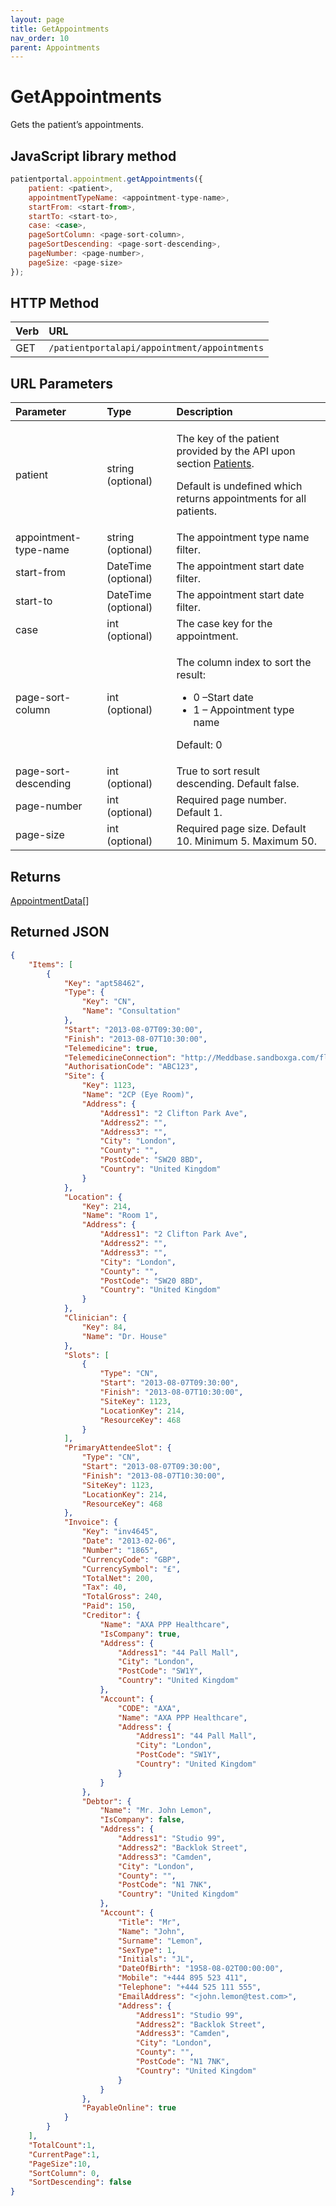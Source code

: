 ```yaml
---
layout: page
title: GetAppointments
nav_order: 10
parent: Appointments
---
```


# GetAppointments

Gets the patient’s appointments.

## JavaScript library method

```javascript
patientportal.appointment.getAppointments({
    patient: <patient>,
    appointmentTypeName: <appointment-type-name>,
    startFrom: <start-from>,
    startTo: <start-to>,
    case: <case>,
    pageSortColumn: <page-sort-column>,
    pageSortDescending: <page-sort-descending>,
    pageNumber: <page-number>,
    pageSize: <page-size>
});
```

## HTTP Method

| Verb | URL                                               |
|:-----|:--------------------------------------------------|
| GET | `/patientportalapi/appointment/appointments` |

## URL Parameters

<table>
    <thead>
        <tr>
            <th style="text-align: left">Parameter</th>
            <th style="text-align: left">Type</th>
            <th style="text-align: left">Description</th>
        </tr>
    </thead>
    <tbody>
        <tr>
            <td>patient</td>
            <td>string (optional)</td>
            <td>
                <p>The key of the patient provided by the API upon section <a href="../patients/patients">Patients</a>.</p>
                <p>Default is undefined which returns appointments for all patients.</p>
            </td>
        </tr>
        <tr>
            <td>appointment-type-name</td>
            <td>string (optional)</td>
            <td>The appointment type name filter.</td>
        </tr>
        <tr>
            <td>start-from</td>
            <td>DateTime (optional)</td>
            <td>The appointment start date filter.</td>
        </tr>
        <tr>
            <td>start-to</td>
            <td>DateTime (optional)</td>
            <td>The appointment start date filter.</td>
        </tr>
        <tr>
            <td>case</td>
            <td>int (optional)</td>
            <td>The case key for the appointment.</td>
        </tr>
        <tr>
            <td>page-sort-column</td>
            <td>int (optional)</td>
            <td>
                <p>The column index to sort the result:</p>
                <ul>
                    <li>0 –Start date</li>
                    <li>1 – Appointment type name</li>
                </ul>
                <p>Default: 0</p>
            </td>
        </tr>
        <tr>
            <td>page-sort-descending</td>
            <td>int (optional)</td>
            <td>True to sort result descending. Default false.</td>
        </tr>
        <tr>
            <td>page-number</td>
            <td>int (optional)</td>
            <td>Required page number. Default 1.</td>
        </tr>
        <tr>
            <td>page-size</td>
            <td>int (optional)</td>
            <td>Required page size. Default 10. Minimum 5. Maximum 50.</td>
        </tr>
    </tbody>
</table>

## Returns

[AppointmentData](../objects-and-data-types/appointmentdata)[]

## Returned JSON

```json
{
    "Items": [
        {
            "Key": "apt58462",
            "Type": {
                "Key": "CN",
                "Name": "Consultation"
            },
            "Start": "2013-08-07T09:30:00",
            "Finish": "2013-08-07T10:30:00",
            "Telemedicine": true,
            "TelemedicineConnection": "http://Meddbase.sandboxga.com/flex.html?roomdirect.html&key=Wchof474qrCO2QLrNK1SEMdrRY",
            "AuthorisationCode": "ABC123",
            "Site": {
                "Key": 1123,
                "Name": "2CP (Eye Room)",
                "Address": {
                    "Address1": "2 Clifton Park Ave",
                    "Address2": "",
                    "Address3": "",
                    "City": "London",
                    "County": "",
                    "PostCode": "SW20 8BD",
                    "Country": "United Kingdom"
                }
            },
            "Location": {
                "Key": 214,
                "Name": "Room 1",
                "Address": {
                    "Address1": "2 Clifton Park Ave",
                    "Address2": "",
                    "Address3": "",
                    "City": "London",
                    "County": "",
                    "PostCode": "SW20 8BD",
                    "Country": "United Kingdom"
                }
            },
            "Clinician": {
                "Key": 84,
                "Name": "Dr. House"
            },
            "Slots": [
                {
                    "Type": "CN",
                    "Start": "2013-08-07T09:30:00",
                    "Finish": "2013-08-07T10:30:00",
                    "SiteKey": 1123,
                    "LocationKey": 214,
                    "ResourceKey": 468
                }
            ],
            "PrimaryAttendeeSlot": {
                "Type": "CN",
                "Start": "2013-08-07T09:30:00",
                "Finish": "2013-08-07T10:30:00",
                "SiteKey": 1123,
                "LocationKey": 214,
                "ResourceKey": 468
            },
            "Invoice": {
                "Key": "inv4645",
                "Date": "2013-02-06",
                "Number": "1865",
                "CurrencyCode": "GBP",
                "CurrencySymbol": "£",
                "TotalNet": 200,
                "Tax": 40,
                "TotalGross": 240,
                "Paid": 150,
                "Creditor": {
                    "Name": "AXA PPP Healthcare",
                    "IsCompany": true,
                    "Address": {
                        "Address1": "44 Pall Mall",
                        "City": "London",
                        "PostCode": "SW1Y",
                        "Country": "United Kingdom"
                    },
                    "Account": {
                        "CODE": "AXA",
                        "Name": "AXA PPP Healthcare",
                        "Address": {
                            "Address1": "44 Pall Mall",
                            "City": "London",
                            "PostCode": "SW1Y",
                            "Country": "United Kingdom"
                        }
                    }
                },
                "Debtor": {
                    "Name": "Mr. John Lemon",
                    "IsCompany": false,
                    "Address": {
                        "Address1": "Studio 99",
                        "Address2": "Backlok Street",
                        "Address3": "Camden",
                        "City": "London",
                        "County": "",
                        "PostCode": "N1 7NK",
                        "Country": "United Kingdom"
                    },
                    "Account": {
                        "Title": "Mr",
                        "Name": "John",
                        "Surname": "Lemon",
                        "SexType": 1,
                        "Initials": "JL",
                        "DateOfBirth": "1958-08-02T00:00:00",
                        "Mobile": "+444 895 523 411",
                        "Telephone": "+444 525 111 555",
                        "EmailAddress": "<john.lemon@test.com>",
                        "Address": {
                            "Address1": "Studio 99",
                            "Address2": "Backlok Street",
                            "Address3": "Camden",
                            "City": "London",
                            "County": "",
                            "PostCode": "N1 7NK",
                            "Country": "United Kingdom"
                        }
                    }
                },
                "PayableOnline": true
            }
        }
    ],
    "TotalCount":1,
    "CurrentPage":1,
    "PageSize":10,
    "SortColumn": 0,
    "SortDescending": false
}
```
